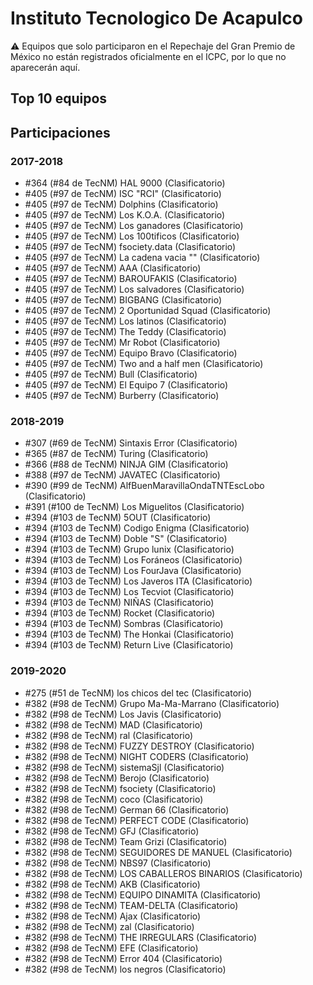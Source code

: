 # Instituto Tecnologico De Acapulco

:warning: Equipos que solo participaron en el Repechaje del Gran Premio de México no están registrados oficialmente en el ICPC, por lo que no aparecerán aquí.

## Top 10 equipos


## Participaciones

### 2017-2018

- #364 (#84 de TecNM) HAL 9000 (Clasificatorio)
- #405 (#97 de TecNM) ISC "RCI" (Clasificatorio)
- #405 (#97 de TecNM) Dolphins (Clasificatorio)
- #405 (#97 de TecNM) Los K.O.A. (Clasificatorio)
- #405 (#97 de TecNM) Los ganadores (Clasificatorio)
- #405 (#97 de TecNM) Los 100tificos (Clasificatorio)
- #405 (#97 de TecNM) fsociety.data (Clasificatorio)
- #405 (#97 de TecNM) La cadena vacia "" (Clasificatorio)
- #405 (#97 de TecNM) AAA (Clasificatorio)
- #405 (#97 de TecNM) BAROUFAKIS (Clasificatorio)
- #405 (#97 de TecNM) Los salvadores (Clasificatorio)
- #405 (#97 de TecNM) BIGBANG (Clasificatorio)
- #405 (#97 de TecNM) 2 Oportunidad Squad (Clasificatorio)
- #405 (#97 de TecNM) Los latinos (Clasificatorio)
- #405 (#97 de TecNM) The Teddy (Clasificatorio)
- #405 (#97 de TecNM) Mr Robot (Clasificatorio)
- #405 (#97 de TecNM) Equipo Bravo (Clasificatorio)
- #405 (#97 de TecNM) Two and a half men (Clasificatorio)
- #405 (#97 de TecNM) Bull (Clasificatorio)
- #405 (#97 de TecNM) El Equipo 7 (Clasificatorio)
- #405 (#97 de TecNM) Burberry (Clasificatorio)

### 2018-2019

- #307 (#69 de TecNM) Sintaxis Error (Clasificatorio)
- #365 (#87 de TecNM) Turing (Clasificatorio)
- #366 (#88 de TecNM) NINJA GIM (Clasificatorio)
- #388 (#97 de TecNM) JAVATEC (Clasificatorio)
- #390 (#99 de TecNM) AlfBuenMaravillaOndaTNTEscLobo (Clasificatorio)
- #391 (#100 de TecNM) Los Miguelitos (Clasificatorio)
- #394 (#103 de TecNM) 5OUT (Clasificatorio)
- #394 (#103 de TecNM) Codigo Enigma (Clasificatorio)
- #394 (#103 de TecNM) Doble "S" (Clasificatorio)
- #394 (#103 de TecNM) Grupo lunix (Clasificatorio)
- #394 (#103 de TecNM) Los Foráneos (Clasificatorio)
- #394 (#103 de TecNM) Los FourJava (Clasificatorio)
- #394 (#103 de TecNM) Los Javeros ITA (Clasificatorio)
- #394 (#103 de TecNM) Los Tecviot (Clasificatorio)
- #394 (#103 de TecNM) NIÑAS (Clasificatorio)
- #394 (#103 de TecNM) Rocket (Clasificatorio)
- #394 (#103 de TecNM) Sombras (Clasificatorio)
- #394 (#103 de TecNM) The Honkai (Clasificatorio)
- #394 (#103 de TecNM) Return Live (Clasificatorio)

### 2019-2020

- #275 (#51 de TecNM) los chicos del tec (Clasificatorio)
- #382 (#98 de TecNM) Grupo Ma-Ma-Marrano (Clasificatorio)
- #382 (#98 de TecNM) Los Javis (Clasificatorio)
- #382 (#98 de TecNM) MAD (Clasificatorio)
- #382 (#98 de TecNM) ral (Clasificatorio)
- #382 (#98 de TecNM) FUZZY DESTROY (Clasificatorio)
- #382 (#98 de TecNM) NIGHT CODERS (Clasificatorio)
- #382 (#98 de TecNM) sistemaSjl (Clasificatorio)
- #382 (#98 de TecNM) Berojo (Clasificatorio)
- #382 (#98 de TecNM) fsociety (Clasificatorio)
- #382 (#98 de TecNM) coco (Clasificatorio)
- #382 (#98 de TecNM) German 66 (Clasificatorio)
- #382 (#98 de TecNM) PERFECT CODE (Clasificatorio)
- #382 (#98 de TecNM) GFJ (Clasificatorio)
- #382 (#98 de TecNM) Team Grizi (Clasificatorio)
- #382 (#98 de TecNM) SEGUIDORES DE MANUEL (Clasificatorio)
- #382 (#98 de TecNM) NBS97 (Clasificatorio)
- #382 (#98 de TecNM) LOS CABALLEROS BINARIOS (Clasificatorio)
- #382 (#98 de TecNM) AKB (Clasificatorio)
- #382 (#98 de TecNM) EQUIPO DINAMITA (Clasificatorio)
- #382 (#98 de TecNM) TEAM-DELTA (Clasificatorio)
- #382 (#98 de TecNM) Ajax (Clasificatorio)
- #382 (#98 de TecNM) zal (Clasificatorio)
- #382 (#98 de TecNM) THE IRREGULARS (Clasificatorio)
- #382 (#98 de TecNM) EFE (Clasificatorio)
- #382 (#98 de TecNM) Error 404 (Clasificatorio)
- #382 (#98 de TecNM) los negros (Clasificatorio)




